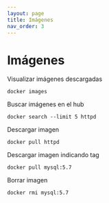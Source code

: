 ```yaml
---
layout: page
title: Imágenes
nav_order: 3
---
```


# Imágenes
Visualizar imágenes descargadas

	docker images
  
Buscar imágenes en el hub

	docker search --limit 5 httpd

Descargar imagen

	docker pull httpd
  
Descargar imagen indicando tag

	docker pull mysql:5.7
  
Borrar imagen

	docker rmi mysql:5.7
